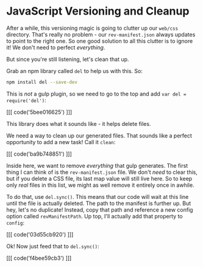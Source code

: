 # JavaScript Versioning and Cleanup

After a while, this versioning magic is going to clutter up our `web/css`
directory. That's really no problem - our `rev-manifest.json` always updates
to point to the right one. So one good solution to all this clutter is to
ignore it! We don't need to perfect *everything*.

But since you're still listening, let's clean that up.

Grab an npm library called `del` to help us with this. So:

```bash
npm install del --save-dev
```

This is *not* a gulp plugin, so we need to go to the top and add
`var del = require('del')`:

[[[ code('5bee016625') ]]]

This library does what it sounds like - it helps delete files.

We need a way to clean up our generated files. That sounds like a perfect
opportunity to add a new task! Call it `clean`:

[[[ code('ba9b748851') ]]]

Inside here, we want to remove *everything* that gulp generates. The first
thing I can think of is the `rev-manifest.json` file. We don't *need* to
clear this, but if you delete a CSS file, its last map value will still live
here. So to keep only *real* files in this list, we might as well remove
it entirely once in awhile.

To do that, use `del.sync()`. This means that our code will wait at this
line until the file is actually deleted. The path to the manifest is further
up. But hey, let's no duplicate! Instead, copy that path and reference a
new config option called `revManifestPath`. Up top, I'll actually add that
property to `config`:

[[[ code('03d55cb920') ]]]

Ok! Now just feed that to `del.sync()`:

[[[ code('f4bee59cb3') ]]]


